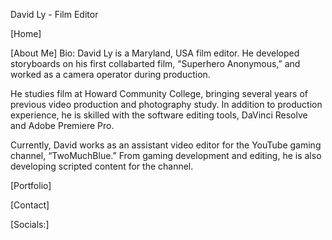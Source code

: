 David Ly - Film Editor

[Home]

[About Me]
Bio:
David Ly is a Maryland, USA film editor. He developed storyboards on his first collabarted film, “Superhero Anonymous,” and worked as a camera operator during production.

He studies film at Howard Community College, bringing several years of previous video production and photography study. In addition to production experience, he is skilled with the software editing tools, DaVinci Resolve and Adobe Premiere Pro.

Currently, David works as an assistant video editor for the YouTube gaming channel, “TwoMuchBlue.” From gaming development and editing, he is also developing scripted content for the channel.


[Portfolio]


[Contact]


[Socials:]
